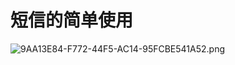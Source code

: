 # 短信的简单使用
![9AA13E84-F772-44F5-AC14-95FCBE541A52.png](https://ooo.0o0.ooo/2016/08/10/57abf118a932f.png)

